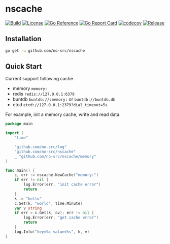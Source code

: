 # nscache

[![Build](https://img.shields.io/github/workflow/status/no-src/nscache/Go)](https://github.com/no-src/nscache/actions)
[![License](https://img.shields.io/github/license/no-src/nscache)](https://github.com/no-src/nscache/blob/main/LICENSE)
[![Go Reference](https://pkg.go.dev/badge/github.com/no-src/nscache.svg)](https://pkg.go.dev/github.com/no-src/nscache)
[![Go Report Card](https://goreportcard.com/badge/github.com/no-src/nscache)](https://goreportcard.com/report/github.com/no-src/nscache)
[![codecov](https://codecov.io/gh/no-src/nscache/branch/main/graph/badge.svg?token=ol5hru7WCf)](https://codecov.io/gh/no-src/nscache)
[![Release](https://img.shields.io/github/v/release/no-src/nscache)](https://github.com/no-src/nscache/releases)

## Installation

```bash
go get -u github.com/no-src/nscache
```

## Quick Start

Current support following cache

- memory `memory:`
- redis `redis://127.0.0.1:6379`
- buntdb `buntdb://:memory:` or `buntdb://buntdb.db`
- etcd `etcd://127.0.0.1:2379?dial_timeout=5s`

For example, init a memory cache, write and read data.

```go
package main

import (
	"time"

	"github.com/no-src/log"
	"github.com/no-src/nscache"
	_ "github.com/no-src/nscache/memory"
)

func main() {
	c, err := nscache.NewCache("memory:")
	if err != nil {
		log.Error(err, "init cache error")
		return
	}
	k := "hello"
	c.Set(k, "world", time.Minute)
	var v string
	if err = c.Get(k, &v); err != nil {
		log.Error(err, "get cache error")
		return
	}
	log.Info("key=%s value=%s", k, v)
}
```